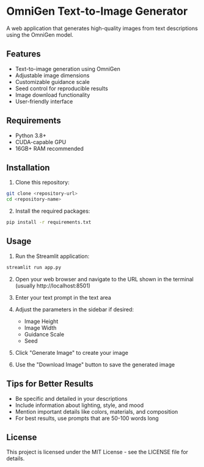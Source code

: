 # OmniGen Text-to-Image Generator

A web application that generates high-quality images from text descriptions using the OmniGen model.

## Features

- Text-to-image generation using OmniGen
- Adjustable image dimensions
- Customizable guidance scale
- Seed control for reproducible results
- Image download functionality
- User-friendly interface

## Requirements

- Python 3.8+
- CUDA-capable GPU
- 16GB+ RAM recommended

## Installation

1. Clone this repository:
```bash
git clone <repository-url>
cd <repository-name>
```

2. Install the required packages:
```bash
pip install -r requirements.txt
```

## Usage

1. Run the Streamlit application:
```bash
streamlit run app.py
```

2. Open your web browser and navigate to the URL shown in the terminal (usually http://localhost:8501)

3. Enter your text prompt in the text area

4. Adjust the parameters in the sidebar if desired:
   - Image Height
   - Image Width
   - Guidance Scale
   - Seed

5. Click "Generate Image" to create your image

6. Use the "Download Image" button to save the generated image

## Tips for Better Results

- Be specific and detailed in your descriptions
- Include information about lighting, style, and mood
- Mention important details like colors, materials, and composition
- For best results, use prompts that are 50-100 words long

## License

This project is licensed under the MIT License - see the LICENSE file for details. 